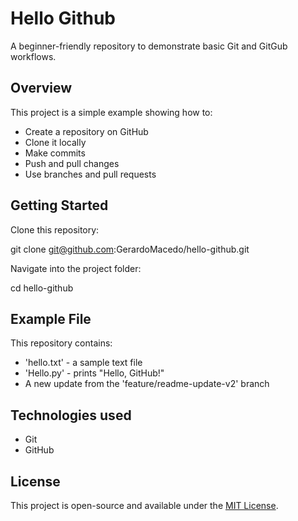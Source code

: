 

# Hello Github
A beginner-friendly repository to demonstrate basic Git and GitGub workflows.


## Overview

This project is a simple example showing how to:
- Create a repository on GitHub
- Clone it locally
- Make commits
- Push and pull changes
- Use branches and pull requests


## Getting Started

Clone this repository:

git clone git@github.com:GerardoMacedo/hello-github.git

Navigate into the project folder:

cd hello-github

## Example File
This repository contains:
- 'hello.txt' - a sample text file
- 'Hello.py' - prints "Hello, GitHub!"
- A new update from the 'feature/readme-update-v2' branch


## Technologies used
- Git
- GitHub


## License
This project is open-source and available under the [MIT License](LICENSE).

